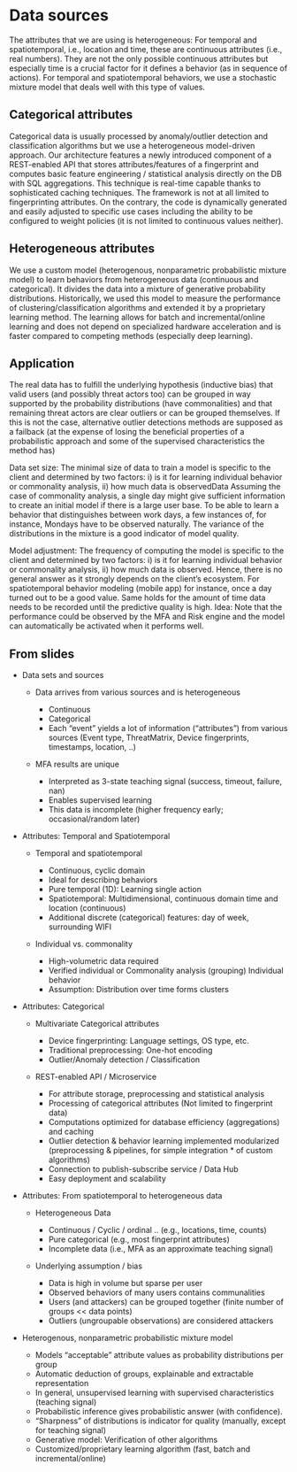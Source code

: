# Data sources

The attributes that we are using is heterogeneous: For temporal and
spatiotemporal, i.e., location and time, these are continuous attributes (i.e.,
real numbers). They are not the only possible continuous attributes but
especially time is a crucial factor for it defines a behavior (as in sequence of
actions). For temporal and spatiotemporal behaviors, we use a stochastic mixture
model that deals well with this type of values. 

## Categorical attributes

Categorical data is usually processed by anomaly/outlier detection
and classification algorithms but we use a heterogeneous model-driven approach. 
Our architecture features a newly introduced component of a REST-enabled API that
stores attributes/features of a fingerprint and computes basic feature
engineering / statistical analysis directly on the DB with SQL aggregations.
This technique is real-time capable thanks to sophisticated caching techniques.
The framework is not at all limited to fingerprinting attributes. On the
contrary, the code is dynamically generated and easily adjusted to specific use
cases including the ability to be configured to weight policies (it is not
limited to continuous values neither). 

## Heterogeneous attributes
We use a custom
model (heterogenous, nonparametric probabilistic mixture model) to learn
behaviors from heterogeneous data (continuous and categorical). It divides the
data into a mixture of generative probability distributions. Historically, we
used this model to measure the performance of clustering/classification
algorithms and extended it by a proprietary learning method. The learning allows
for batch and incremental/online learning and does not depend on specialized
hardware acceleration and is faster compared to competing methods (especially
deep learning).


## Application

The real data has to fulfill the underlying hypothesis (inductive
bias) that valid users (and possibly threat actors too) can be grouped in way
supported by the probability distributions (have commonalities) and that
remaining threat actors are clear outliers or can be grouped themselves. If this
is not the case, alternative outlier detections methods are supposed as a
failback (at the expense of losing the beneficial properties of a probabilistic
approach and some of the supervised characteristics the method has)

Data set size: The minimal size of data to train a model is specific to the
client and determined by two factors: i) is it for learning individual behavior
or commonality analysis, ii) how much data is observedData Assuming the case of
commonality analysis, a single day might give sufficient information to create
an initial model if there is a large user base. To be able to learn a behavior
that distinguishes between work days, a few instances of, for instance, Mondays
have to be observed naturally. The variance of the distributions in the mixture
is a good indicator of model quality.

Model adjustment: The frequency of computing the model is specific to the client
and determined by two factors: i) is it for learning individual behavior or
commonality analysis, ii) how much data is observed. Hence, there is no general
answer as it strongly depends on the client’s ecosystem. For spatiotemporal
behavior modeling (mobile app) for instance, once a day turned out to be a good
value. Same holds for the amount of time data needs to be recorded until the
predictive quality is high. Idea: Note that the performance could be observed by
the MFA and Risk engine and the model can automatically be activated when it
performs well.

## From slides

* Data sets and sources

    * Data arrives from various sources and is heterogeneous
        * Continuous
        * Categorical
        * Each “event” yields a lot of information (“attributes”) from various sources (Event type, ThreatMatrix, Device fingerprints, timestamps, location, ..)


    * MFA results are unique
        * Interpreted as 3-state teaching signal (success, timeout, failure, nan)
        * Enables supervised learning
        * This data is incomplete (higher frequency early; occasional/random later)
* Attributes: Temporal and Spatiotemporal

    * Temporal and spatiotemporal
        * Continuous, cyclic domain
        * Ideal for describing behaviors
        * Pure temporal (1D): Learning single action
        * Spatiotemporal: Multidimensional, continuous domain time and location (continuous)
        * Additional discrete (categorical) features: day of week, surrounding WIFI

    * Individual vs. commonality
        * High-volumetric data required
        * Verified individual or Commonality analysis (grouping) Individual behavior 
        * Assumption: Distribution over time forms clusters

* Attributes: Categorical
    * Multivariate Categorical attributes
        * Device fingerprinting: Language settings, OS type, etc.
        * Traditional preprocessing: One-hot encoding 
        * Outlier/Anomaly detection / Classification


    * REST-enabled API / Microservice
        * For attribute storage, preprocessing and statistical analysis
        * Processing of categorical attributes (Not limited to fingerprint data)
        * Computations optimized for database efficiency (aggregations) and caching
        * Outlier detection & behavior learning implemented modularized (preprocessing & pipelines, for simple integration * of custom algorithms)
        * Connection to publish-subscribe service / Data Hub
        * Easy deployment and scalability 

* Attributes: From spatiotemporal to heterogeneous data

    * Heterogeneous Data
        * Continuous / Cyclic / ordinal .. (e.g., locations, time, counts)
        * Pure categorical (e.g., most fingerprint attributes)
        * Incomplete data (i.e., MFA as an approximate teaching signal) 


    * Underlying assumption / bias
        * Data is high in volume but sparse per user
        * Observed behaviors of many users contains communalities
        * Users (and attackers) can be grouped together (finite number of groups << data points)
        * Outliers (ungroupable observations) are considered attackers

* Heterogenous, nonparametric probabilistic mixture model

    * Models “acceptable” attribute values as probability distributions per group 
    * Automatic deduction of groups, explainable and extractable representation
    * In general, unsupervised learning with supervised characteristics (teaching signal)
    * Probabilistic inference gives probabilistic answer (with confidence).
    * “Sharpness” of distributions is indicator for quality (manually, except for teaching signal)
    * Generative model: Verification of other algorithms
    * Customized/proprietary learning algorithm (fast, batch and incremental/online)
